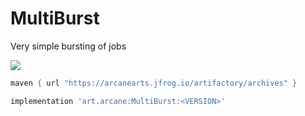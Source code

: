 # MultiBurst
Very simple bursting of jobs

![](https://img.shields.io/github/v/release/ArcaneArts/MultiBurst?color=%236f24f0&display_name=tag&label=MultiBurst&sort=semver&style=for-the-badge)

```groovy
maven { url "https://arcanearts.jfrog.io/artifactory/archives" }
```

```groovy
implementation 'art.arcane:MultiBurst:<VERSION>'
```
